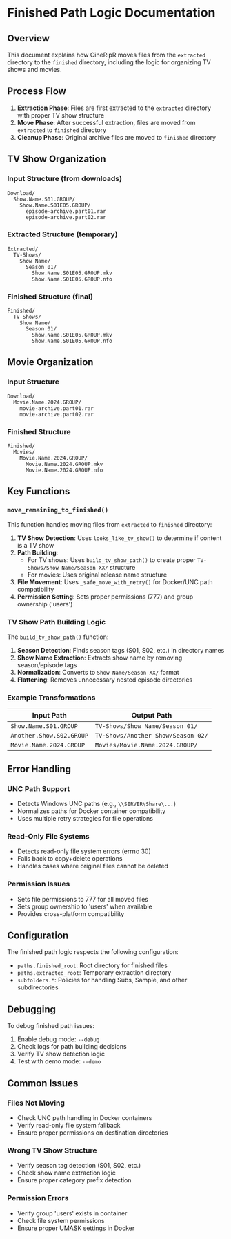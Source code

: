 # Finished Path Logic Documentation

## Overview

This document explains how CineRipR moves files from the `extracted` directory to the `finished` directory, including the logic for organizing TV shows and movies.

## Process Flow

1. **Extraction Phase**: Files are first extracted to the `extracted` directory with proper TV show structure
2. **Move Phase**: After successful extraction, files are moved from `extracted` to `finished` directory
3. **Cleanup Phase**: Original archive files are moved to `finished` directory

## TV Show Organization

### Input Structure (from downloads)
```
Download/
  Show.Name.S01.GROUP/
    Show.Name.S01E05.GROUP/
      episode-archive.part01.rar
      episode-archive.part02.rar
```

### Extracted Structure (temporary)
```
Extracted/
  TV-Shows/
    Show Name/
      Season 01/
        Show.Name.S01E05.GROUP.mkv
        Show.Name.S01E05.GROUP.nfo
```

### Finished Structure (final)
```
Finished/
  TV-Shows/
    Show Name/
      Season 01/
        Show.Name.S01E05.GROUP.mkv
        Show.Name.S01E05.GROUP.nfo
```

## Movie Organization

### Input Structure
```
Download/
  Movie.Name.2024.GROUP/
    movie-archive.part01.rar
    movie-archive.part02.rar
```

### Finished Structure
```
Finished/
  Movies/
    Movie.Name.2024.GROUP/
      Movie.Name.2024.GROUP.mkv
      Movie.Name.2024.GROUP.nfo
```

## Key Functions

### `move_remaining_to_finished()`

This function handles moving files from `extracted` to `finished` directory:

1. **TV Show Detection**: Uses `looks_like_tv_show()` to determine if content is a TV show
2. **Path Building**: 
   - For TV shows: Uses `build_tv_show_path()` to create proper `TV-Shows/Show Name/Season XX/` structure
   - For movies: Uses original release name structure
3. **File Movement**: Uses `_safe_move_with_retry()` for Docker/UNC path compatibility
4. **Permission Setting**: Sets proper permissions (777) and group ownership ('users')

### TV Show Path Building Logic

The `build_tv_show_path()` function:

1. **Season Detection**: Finds season tags (S01, S02, etc.) in directory names
2. **Show Name Extraction**: Extracts show name by removing season/episode tags
3. **Normalization**: Converts to `Show Name/Season XX/` format
4. **Flattening**: Removes unnecessary nested episode directories

### Example Transformations

| Input Path                                       | Output Path                                         |
| ------------------------------------------------ | --------------------------------------------------- |
| `Show.Name.S01.GROUP`                            | `TV-Shows/Show Name/Season 01/`                     |
| `Another.Show.S02.GROUP`                         | `TV-Shows/Another Show/Season 02/`                  |
| `Movie.Name.2024.GROUP`                          | `Movies/Movie.Name.2024.GROUP/`                     |

## Error Handling

### UNC Path Support
- Detects Windows UNC paths (e.g., `\\SERVER\Share\...`)
- Normalizes paths for Docker container compatibility
- Uses multiple retry strategies for file operations

### Read-Only File Systems
- Detects read-only file system errors (errno 30)
- Falls back to copy+delete operations
- Handles cases where original files cannot be deleted

### Permission Issues
- Sets file permissions to 777 for all moved files
- Sets group ownership to 'users' when available
- Provides cross-platform compatibility

## Configuration

The finished path logic respects the following configuration:

- `paths.finished_root`: Root directory for finished files
- `paths.extracted_root`: Temporary extraction directory
- `subfolders.*`: Policies for handling Subs, Sample, and other subdirectories

## Debugging

To debug finished path issues:

1. Enable debug mode: `--debug`
2. Check logs for path building decisions
3. Verify TV show detection logic
4. Test with demo mode: `--demo`

## Common Issues

### Files Not Moving
- Check UNC path handling in Docker containers
- Verify read-only file system fallback
- Ensure proper permissions on destination directories

### Wrong TV Show Structure
- Verify season tag detection (S01, S02, etc.)
- Check show name extraction logic
- Ensure proper category prefix detection

### Permission Errors
- Verify group 'users' exists in container
- Check file system permissions
- Ensure proper UMASK settings in Docker
